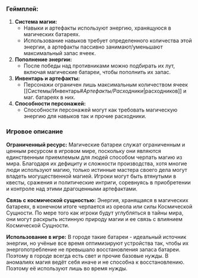### **Геймплей**: 
1. **Система магии:**
    - Навыки и артефакты используют энергию, хранящуюся в магических батареях.
    - Использование навыков требует определенного количества этой энергии, а артефакты пассивно занимают/уменьшают максимальный запас ячеек.
2. **Пополнение энергии:**
    - После победы над противниками можно подбирать их лут, включая магические батареи, чтобы пополнить их запас.
3. **Инвентарь и артефакты:**
    - Персонажи ограничен лишь максимальным количеством ячеек [[Системы/Инвентарь#_Артефакты/Расходники_|расходников]] и маг. батареях в них. 
1. **Способности персонажей:**
    - Способности персонажей могут как требовать магическую энергию для навыков так и прочие расходники.
### **Игровое описание**
**Ограниченный ресурс:**
	Магические батареи служат ограниченным и ценным ресурсом в игровом мире, поскольку они являются единственным приемлемым для людей способом черпать магию из мира. Благодаря их дефициту и сложности производства, хотя многие люди используют магию, только истинные мастера своего дела могут владеть могущественной магией.
	Игроки могут быть втянутыми в квесты, сражения и политические интриги, соревнуясь в приобретении и контроле над этими драгоценными артефактами.

**Связь с космической сущностью:** 
	Энергия, хранящаяся в магических батареях, в конечном итоге черпается из ореола или силы Космической Сущности. По мере того как игроки будут углубляться в тайны мира, они могут раскрыть истинную природу магии и ее связь с влиянием Космической Сущности.

**Использование в игре:** 
	В городе такие батареи - идеальный источник энергии, но учёные все время оптимизируют устройства так, чтобы их энергопотребление не превышало восстановления запаса батареи. Поэтому в городе всегда есть свет и прочие базовые нужды. В аномалиях магия ведёт себя иначе и не способна к восстановлению. Поэтому её используют лишь во время нужды.